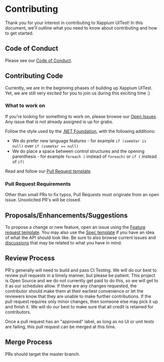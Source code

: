 # Contributing

Thank you for your interest in contributing to Xappium UITest! In this document, we'll outline what you need to know about contributing and how to get started.

## Code of Conduct

Please see our [Code of Conduct](CODE_OF_CONDUCT.md).

<!-- ## Prerequisite

You will need to complete a Contribution License Agreement before any pull request can be accepted. Review the CLA at https://cla.dotnetfoundation.org/. When you submit a pull request, a CLA assistant bot will confirm you have completed the agreement, or provide you with an opportunity to do so. -->

## Contributing Code

Currently, we are in the beginning phases of building up Xappium UITest. Yet, we are still very excited for you to join us during this exciting time :)

### What to work on

If you're looking for something to work on, please browse our [Open Issues](https://github.com/xappium/xappium.uitest/issues). Any issue that is not already assigned is up for grabs.

Follow the style used by the [.NET Foundation](https://github.com/dotnet/runtime/blob/master/docs/coding-guidelines/coding-style.md), with the following additions:

- We do prefer new language features - for example `if (someVar is null)` over `if (someVar == null)`
- We do place a space between control structures and the opening parenthesis - for example `foreach (` instead of `foreach(` or `if (` instead of `if(`

Read and follow our [Pull Request template](PULL_REQUEST_TEMPLATE.md).

### Pull Request Requirements

Other than small PRs to fix typos, Pull Requests must originate from an open issue. Unsolicited PR's will be closed.

## Proposals/Enhancements/Suggestions

To propose a change or new feature, open an issue using the [Feature request template](https://github.com/xappium/xappium.uitest/issues/new?assignees=&labels=proposal-open%2C+t%2Fenhancement+➕&template=feature_request.md&title=[Enhancement]+YOUR+IDEA!). You may also use the [Spec template](https://github.com/xappium/xappium.uitest/issues/new?assignees=&labels=proposal-open%2C+t%2Fenhancement+➕&template=spec.md&title=[Spec]++) if you have an idea of what the API should look like. Be sure to also browse current issues and [discussions](https://github.com/xappium/xappium.uitest/discussions) that may be related to what you have in mind.

## Review Process
PR's generally will need to build and pass CI Testing. We will do our best to review pull requests in a timely manner, but please be patient. This project is Open Source and we do not currently get paid to do this, so we will get to it as our schedules allow. If there are any changes requested, the contributor should make them at their earliest convenience or let the reviewers know that they are unable to make further contributions. If the pull request requires only minor changes, then someone else may pick it up and finish it. We will do our best to make sure that all credit is retained for contributors. 

Once a pull request has an "approved" label, as long as no UI or unit tests are failing, this pull request can be merged at this time.

## Merge Process
PRs should target the master branch.